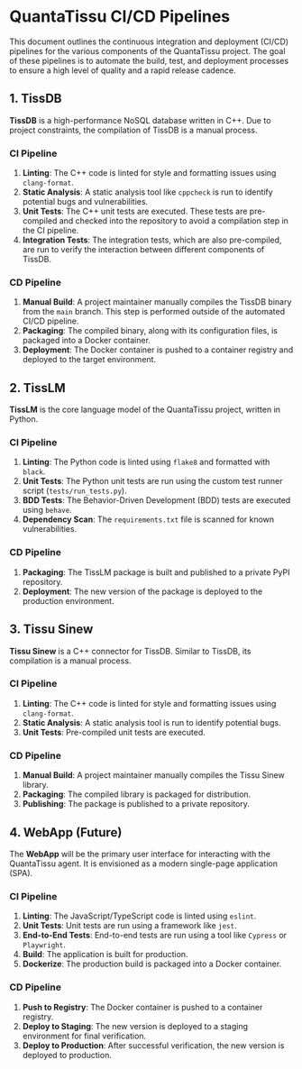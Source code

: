 # QuantaTissu CI/CD Pipelines

This document outlines the continuous integration and deployment (CI/CD) pipelines for the various components of the QuantaTissu project. The goal of these pipelines is to automate the build, test, and deployment processes to ensure a high level of quality and a rapid release cadence.

## 1. TissDB

**TissDB** is a high-performance NoSQL database written in C++. Due to project constraints, the compilation of TissDB is a manual process.

### CI Pipeline

1.  **Linting**: The C++ code is linted for style and formatting issues using `clang-format`.
2.  **Static Analysis**: A static analysis tool like `cppcheck` is run to identify potential bugs and vulnerabilities.
3.  **Unit Tests**: The C++ unit tests are executed. These tests are pre-compiled and checked into the repository to avoid a compilation step in the CI pipeline.
4.  **Integration Tests**: The integration tests, which are also pre-compiled, are run to verify the interaction between different components of TissDB.

### CD Pipeline

1.  **Manual Build**: A project maintainer manually compiles the TissDB binary from the `main` branch. This step is performed outside of the automated CI/CD pipeline.
2.  **Packaging**: The compiled binary, along with its configuration files, is packaged into a Docker container.
3.  **Deployment**: The Docker container is pushed to a container registry and deployed to the target environment.

## 2. TissLM

**TissLM** is the core language model of the QuantaTissu project, written in Python.

### CI Pipeline

1.  **Linting**: The Python code is linted using `flake8` and formatted with `black`.
2.  **Unit Tests**: The Python unit tests are run using the custom test runner script (`tests/run_tests.py`).
3.  **BDD Tests**: The Behavior-Driven Development (BDD) tests are executed using `behave`.
4.  **Dependency Scan**: The `requirements.txt` file is scanned for known vulnerabilities.

### CD Pipeline

1.  **Packaging**: The TissLM package is built and published to a private PyPI repository.
2.  **Deployment**: The new version of the package is deployed to the production environment.

## 3. Tissu Sinew

**Tissu Sinew** is a C++ connector for TissDB. Similar to TissDB, its compilation is a manual process.

### CI Pipeline

1.  **Linting**: The C++ code is linted for style and formatting issues using `clang-format`.
2.  **Static Analysis**: A static analysis tool is run to identify potential bugs.
3.  **Unit Tests**: Pre-compiled unit tests are executed.

### CD Pipeline

1.  **Manual Build**: A project maintainer manually compiles the Tissu Sinew library.
2.  **Packaging**: The compiled library is packaged for distribution.
3.  **Publishing**: The package is published to a private repository.

## 4. WebApp (Future)

The **WebApp** will be the primary user interface for interacting with the QuantaTissu agent. It is envisioned as a modern single-page application (SPA).

### CI Pipeline

1.  **Linting**: The JavaScript/TypeScript code is linted using `eslint`.
2.  **Unit Tests**: Unit tests are run using a framework like `jest`.
3.  **End-to-End Tests**: End-to-end tests are run using a tool like `Cypress` or `Playwright`.
4.  **Build**: The application is built for production.
5.  **Dockerize**: The production build is packaged into a Docker container.

### CD Pipeline

1.  **Push to Registry**: The Docker container is pushed to a container registry.
2.  **Deploy to Staging**: The new version is deployed to a staging environment for final verification.
3.  **Deploy to Production**: After successful verification, the new version is deployed to production.
